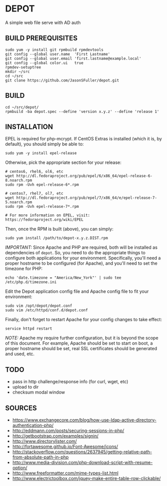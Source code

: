 DEPOT
================================================================================

A simple web file serve with AD auth


BUILD PREREQUISITES
--------------------------------------------------------------------------------

    sudo yum -y install git rpmbuild rpmdevtools
    git config --global user.name  'First Lastname'
    git config --global user.email 'first.lastname@example.local'
    git config --global color.ui   true
    rpmdev-setuptree
    mkdir ~/src
    cd ~/src
    git clone https://github.com/JasonSFuller/depot.git


BUILD
--------------------------------------------------------------------------------

    cd ~/src/depot/
    rpmbuild -ba depot.spec --define 'version x.y.z' --define 'release 1'


INSTALLATION
--------------------------------------------------------------------------------

EPEL is required for php-mcrypt.  If CentOS Extras is installed (which it is, 
by default), you should simply be able to:

    sudo yum -y install epel-release
    
Otherwise, pick the appropriate section for your release:

    # centos6, rhel6, ol6, etc
    wget http://dl.fedoraproject.org/pub/epel/6/x86_64/epel-release-6-8.noarch.rpm
    sudo rpm -Uvh epel-release-6*.rpm
    
    # centos7, rhel7, ol7, etc
    wget http://dl.fedoraproject.org/pub/epel/7/x86_64/e/epel-release-7-5.noarch.rpm
    sudo rpm -Uvh epel-release-7*.rpm
    
    # For more information on EPEL, visit: https://fedoraproject.org/wiki/EPEL
    
Then, once the RPM is built (above), you can simply:

    sudo yum install /path/to/depot-x.y.z.DIST.rpm

*IMPORTANT:*  Since Apache and PHP are required, both will be installed as 
dependencies of `depot`.  So, you need to do the appropriate things to configure 
both applications for your environment.  Specifically, you'll need a proper 
hostname to be configured (for Apache), and you'll need to set the timezone for 
PHP:

    echo 'date.timezone = "America/New_York"' | sudo tee /etc/php.d/timezone.ini

Edit the Depot application config file and Apache config file to fit your 
environment:

    sudo vim /opt/depot/depot.conf
    sudo vim /etc/httpd/conf.d/depot.conf

Finally, don't forget to restart Apache for your config changes to take effect:

    service httpd restart

*NOTE:*  Apache my require further configuration, but it is beyond the scope of 
this document.  For example, Apache should be set to start on boot, a proper 
hostname should be set, real SSL certificates should be generated and used, etc.


TODO
--------------------------------------------------------------------------------

 * pass in http challenge/response info (for curl, wget, etc)
 * upload to dir
 * checksum modal window


SOURCES
--------------------------------------------------------------------------------

 * https://www.exchangecore.com/blog/how-use-ldap-active-directory-authentication-php/
 * http://eddmann.com/posts/securing-sessions-in-php/
 * http://getbootstrap.com/examples/signin/
 * http://www.directorylister.com/
 * http://fortawesome.github.io/Font-Awesome/icons/
 * http://stackoverflow.com/questions/2637945/getting-relative-path-from-absolute-path-in-php
 * http://www.media-division.com/php-download-script-with-resume-option/
 * http://www.freeformatter.com/mime-types-list.html
 * http://www.electrictoolbox.com/jquey-make-entire-table-row-clickable/
